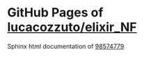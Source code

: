 GitHub Pages of [lucacozzuto/elixir_NF](https://github.com/lucacozzuto/elixir_NF.git)
===
Sphinx html documentation of [98574779](https://github.com/lucacozzuto/elixir_NF/tree/98574779467e531d84a91bed4627d57f643ac541)
